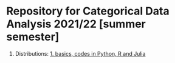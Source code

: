 # Repository for Categorical Data Analysis 2021/22 [summer semester]

1. Distributions: [1. basics, codes in Python, R and Julia](notebooks/cda_1_distributions.ipynb)
